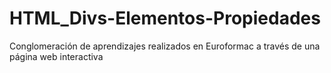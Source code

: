 # HTML_Divs-Elementos-Propiedades
Conglomeración de aprendizajes realizados en Euroformac a través de una página web interactiva
